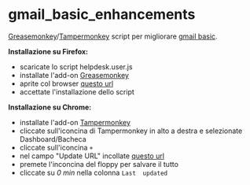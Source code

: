 # gmail_basic_enhancements
[Greasemonkey](http://www.greasespot.net/)/[Tampermonkey](http://tampermonkey.net/) script per migliorare [gmail basic](https://mail.google.com/mail/u/0/h/).

**Installazione su Firefox:**

* scaricate lo script helpdesk.user.js
* installate l'add-on [Greasemonkey](http://www.greasespot.net/)
* aprite col browser [questo url](https://github.com/acavalin/gmail_basic_enhancements/raw/master/gmail_basic_enhancements.user.js)
* accettate l'installazione dello script

**Installazione su Chrome:**

* installate l'add-on [Tampermonkey](http://tampermonkey.net/)
* cliccate sull'iconcina di Tampermonkey in alto a destra e selezionate Dashboard/Bacheca
* cliccate sull'iconcina `+`
* nel campo "Update URL" incollate [questo url](https://github.com/acavalin/gmail_basic_enhancements/raw/master/gmail_basic_enhancements.user.js)
* premete l'inconcina del floppy per salvare il tutto
* cliccate su *0 min* nella colonna `Last  updated`
